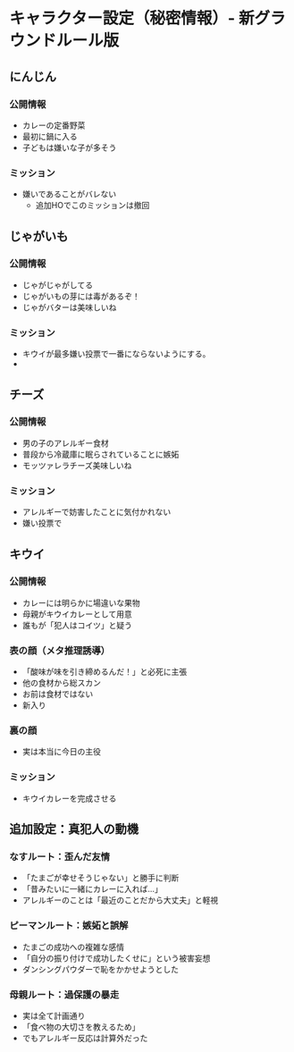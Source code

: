 # キャラクター設定（秘密情報）- 新グラウンドルール版

## にんじん
### 公開情報
- カレーの定番野菜
- 最初に鍋に入る
- 子どもは嫌いな子が多そう

### ミッション
- 嫌いであることがバレない
	- 追加HOでこのミッションは撤回



## じゃがいも
### 公開情報  
- じゃがじゃがしてる
- じゃがいもの芽には毒があるぞ！
- じゃがバターは美味しいね

### ミッション
- キウイが最多嫌い投票で一番にならないようにする。
- 


## チーズ
### 公開情報
- 男の子のアレルギー食材
- 普段から冷蔵庫に眠らされていることに嫉妬
- モッツァレラチーズ美味しいね

### ミッション
- アレルギーで妨害したことに気付かれない
- 嫌い投票で


## キウイ 
### 公開情報
- カレーには明らかに場違いな果物
- 母親がキウイカレーとして用意
- 誰もが「犯人はコイツ」と疑う

### 表の顔（メタ推理誘導）
- 「酸味が味を引き締めるんだ！」と必死に主張
- 他の食材から総スカン
- お前は食材ではない
- 新入り

### 裏の顔
- 実は本当に今日の主役

### ミッション
- キウイカレーを完成させる

## 追加設定：真犯人の動機

### なすルート：歪んだ友情
- 「たまごが幸せそうじゃない」と勝手に判断
- 「昔みたいに一緒にカレーに入れば...」
- アレルギーのことは「最近のことだから大丈夫」と軽視

### ピーマンルート：嫉妬と誤解
- たまごの成功への複雑な感情
- 「自分の振り付けで成功したくせに」という被害妄想
- ダンシングパウダーで恥をかかせようとした

### 母親ルート：過保護の暴走
- 実は全て計画通り
- 「食べ物の大切さを教えるため」
- でもアレルギー反応は計算外だった 